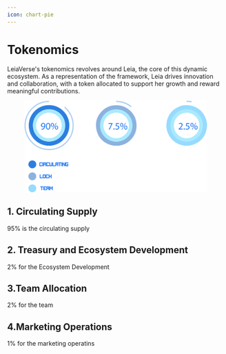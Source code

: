 ```yaml
---
icon: chart-pie
---
```


# Tokenomics

LeiaVerse's tokenomics revolves around Leia, the core of this dynamic ecosystem. As a representation of the framework, Leia drives innovation and collaboration, with a token allocated to support her growth and reward meaningful contributions.

<figure><img src="../.gitbook/assets/dfdhf.png" alt=""><figcaption></figcaption></figure>

## 1. Circulating Supply

95% is the circulating supply&#x20;

## 2. Treasury and Ecosystem Development

2% for the Ecosystem Development

## 3.Team Allocation

2% for the team

## 4.Marketing Operations&#x20;

1% for the marketing operatins

